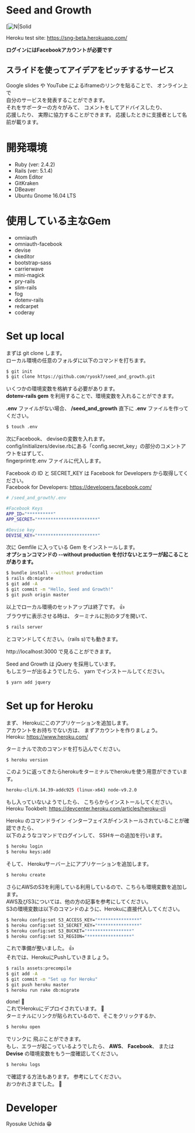 # Seed and Growth

[![N|Solid](http://res.cloudinary.com/dmzlfjx06/image/upload/c_scale,w_582/v1512998167/IMG_7007_hoataj.png)

Heroku test site: https://sng-beta.herokuapp.com/  

**ログインにはFacebookアカウントが必要です**

## **スライドを使ってアイデアをピッチするサービス**
Google slides や YouTube によるiframeのリンクを貼ることで、 オンライン上で  
自分のサービスを発表することができます。  
それをサポーターの方々がみて、 コメントをしてアドバイスしたり、   
応援したり、 実際に協力することができます。 応援したときに支援者として名前が載ります。

# 開発環境
  - Ruby (ver: 2.4.2)
  - Rails (ver: 5.1.4)
  - Atom Editor
  - GitKraken
  - DBeaver
  - Ubuntu Gnome 16.04 LTS

# 使用している主なGem
  - omniauth
  - omniauth-facebook
  - devise
  - ckeditor
  - bootstrap-sass
  - carrierwave
  - mini-magick
  - pry-rails
  - slim-rails
  - fog
  - dotenv-rails
  - redcarpet
  - coderay

# Set up local
まずは git clone します。  
ローカル環境の任意のフォルダに以下のコマンドを打ちます。

```sh
$ git init
$ git clone https://github.com/ryosk7/seed_and_growth.git
```

いくつかの環境変数を格納する必要があります。  
**dotenv-rails gem** を利用することで、環境変数を入れることができます。

**.env** ファイルがない場合、 **/seed_and_growth** 直下に **.env** ファイルを作ってください。

```sh
$ touch .env
```
次にFacebook、 deviseの変数を入れます。  
config/initializers/devise.rbにある「config.secret_key」の部分のコメントアウトをはずして、  
fingerprintを.env ファイルに代入します。

Facebook の ID と SECRET_KEY は Facebook for Developers から取得してください。  
Facebook for Developers: https://developers.facebook.com/

```sh
# /seed_and_growth/.env

#Facebook Keys
APP_ID="**********"
APP_SECRET="***********************"

#Devise key
DEVISE_KEY="***********************"
```

次に Gemfile に入っている Gem をインストールします。  
**オプションコマンドの --without production を付けないとエラーが起こることがあります。**

```sh
$ bundle install --without production
$ rails db:migrate
$ git add -A
$ git commit -m "Hello, Seed and Growth!"
$ git push origin master
```
以上でローカル環境のセットアップは終了です。 :+1:  
ブラウザに表示させる時は、 ターミナルに別のタブを開いて、  

```sh
$ rails server
```
とコマンドしてください。（rails s)でも動きます。  

http://localhost:3000 で見ることができます。

Seed and Growth は jQuery を採用しています。  
もしエラーが出るようでしたら、 yarn でインストールしてください。

```sh
$ yarn add jquery
```

# Set up for Heroku

まず、 Herokuにこのアプリケーションを追加します。  
アカウントをお持ちでない方は、 まずアカウントを作りましょう。  
Heroku: https://www.heroku.com/

ターミナルで次のコマンドを打ち込んでください。

```sh
$ heroku version
```

このように返ってきたらherokuをターミナルでherokuを使う用意ができています。

```sh
heroku-cli/6.14.39-addc925 (linux-x64) node-v9.2.0
```

もし入っていないようでしたら、 こちらからインストールしてください。  
Heroku Tookbelt: https://devcenter.heroku.com/articles/heroku-cli

Heroku のコマンドライン インターフェイスがインストールされていることが確認できたら、  
以下のようなコマンドでログインして、 SSHキーの追加を行います。

```sh
$ heroku login
$ heroku keys:add
```

そして、 Herokuサーバー上にアプリケーションを追加します。

```sh
$ heroku create
```


さらにAWSのS3を利用している利用しているので、こちらも環境変数を追加します。  
AWS及びS3については、他の方の記事を参考にしてください。  
S3の環境変数は以下のコマンドのように、Herokuに直接代入してください。  

```sh
$ heroku config:set S3_ACCESS_KEY="****************"
$ heroku config:set S3_SECRET_KEY="****************"
$ heroku config:set S3_BUCKET="*****************"
$ heroku config:set S3_REGION="*****************"
```
これで準備が整いました。 :+1:  
それでは、HerokuにPushしていきましょう。

```sh
$ rails assets:precompile
$ git add -A
$ git commit -m "Set up for Heroku"
$ git push heroku master
$ heroku run rake db:migrate
```
done! :tada:  
これでHerokuにデプロイされています。 :clap:  
ターミナルにリンクが貼られているので、そこをクリックするか、  

```sh
$ heroku open
```

でリンクに 飛ぶことができます。  
もし、エラーが起こっているようでしたら、 **AWS**、 **Facebook**、 または **Devise** の環境変数をもう一度確認してください。

```sh
$ heroku logs
```

で確認する方法もあります。 参考にしてください。  
おつかれさまでした。 :wave:

# Developer
Ryosuke Uchida :grin:
